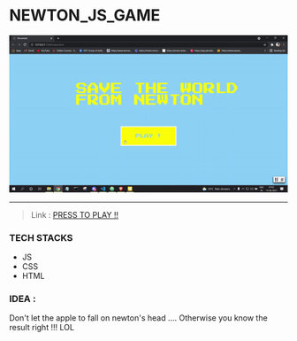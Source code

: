# NEWTON_JS_GAME

<img src='img/game_recording.gif'>

---

> Link : <a href='https://deepakchaturvedifzd.github.io/NEWTON_JS_GAME/'>PRESS TO PLAY !! </a>

### TECH STACKS

<ul>
<li>JS</li>
<li>CSS</li>
<li>HTML</li>
</ul>

### IDEA :

Don't let the apple to fall on newton's head .... Otherwise you know the result right !!! LOL

